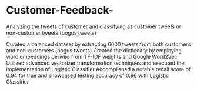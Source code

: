 # Customer-Feedback-
Analyzing the tweets of customer and classifying as customer tweets or non-customer tweets (bogus tweets)

Curated a balanced dataset by extracting 6000 tweets from both customers and non-customers (bogus tweets)
Created the dictionary by employing word embeddings derived from TF-IDF weights and Google Word2Vec
Utilized advanced vectorizer transformation techniques and executed the implementation of Logistic Classifier
Accomplished a notable recall score of 0.94 for true and showcased testing accuracy of 0.96 with Logistic Classifier
